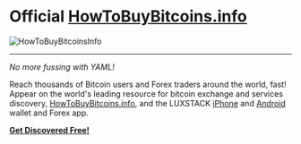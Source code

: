 # Official [HowToBuyBitcoins.info](http://howtobuybitcoins.info/)

![HowToBuyBitcoinsInfo](https://s3.amazonaws.com/s3.luxstack.com/github/howtobuybitcoins/howtobuybitcoinsinfo.png)

---

_No more fussing with YAML!_  

Reach thousands of Bitcoin users and Forex traders around the world, fast! Appear on the world's leading resource for bitcoin exchange and services discovery, [HowToBuyBitcoins.info](http://howtobuybitcoins.info/), and the LUXSTACK [iPhone](https://itunes.apple.com/app/luxstack-for-bitcoin/id646486715) and [Android](https://play.google.com/store/apps/details?id=com.luxstack.LUXSTACK.android) wallet and Forex app.

[**Get Discovered Free!**](https://luxstack.com/getdiscovered)
